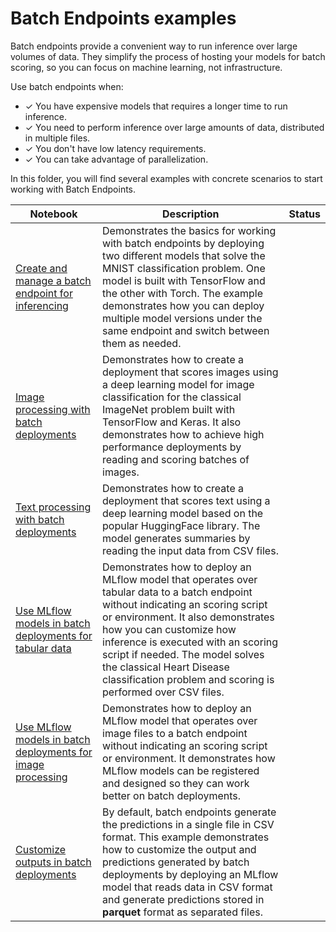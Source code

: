 # Batch Endpoints examples

Batch endpoints provide a convenient way to run inference over large volumes of data. They simplify the process of hosting your models for batch scoring, so you can focus on machine learning, not infrastructure. 

Use batch endpoints when:

- &check; You have expensive models that requires a longer time to run inference.
- &check; You need to perform inference over large amounts of data, distributed in multiple files.
- &check; You don't have low latency requirements.
- &check; You can take advantage of parallelization.

In this folder, you will find several examples with concrete scenarios to start working with Batch Endpoints.


Notebook | Description                    | Status  
---------|--------------------------------|---------
[Create and manage a batch endpoint for inferencing](mnist-batch.ipynb) | Demonstrates the basics for working with batch endpoints by deploying two different models that solve the MNIST classification problem. One model is built with TensorFlow and the other with Torch. The example demonstrates how you can deploy multiple model versions under the same endpoint and switch between them as needed. |
[Image processing with batch deployments](imagenet-classifier-batch.ipynb) | Demonstrates how to create a deployment that scores images using a deep learning model for image classification for the classical ImageNet problem built with TensorFlow and Keras. It also demonstrates how to achieve high performance deployments by reading and scoring batches of images. |
[Text processing with batch deployments](text-summarization-batch.ipynb) | Demonstrates how to create a deployment that scores text using a deep learning model based on the popular HuggingFace library. The model generates summaries by reading the input data from CSV files. |
[Use MLflow models in batch deployments for tabular data](mlflow-for-batch-tabular.ipynb) | Demonstrates how to deploy an MLflow model that operates over tabular data to a batch endpoint without indicating an scoring script or environment. It also demonstrates how you can customize how inference is executed with an scoring script if needed. The model solves the classical Heart Disease classification problem and scoring is performed over CSV files. |
[Use MLflow models in batch deployments for image processing](mlflow-for-batch-images.ipynb) | Demonstrates how to deploy an MLflow model that operates over image files to a batch endpoint without indicating an scoring script or environment. It demonstrates how MLflow models can be registered and designed so they can work better on batch deployments. |
[Customize outputs in batch deployments](custom-output-batch.ipynb) | By default, batch endpoints generate the predictions in a single file in CSV format. This example demonstrates how to customize the output and predictions generated by batch deployments by deploying an MLflow model that reads data in CSV format and generate predictions stored in __parquet__ format as separated files. | 
